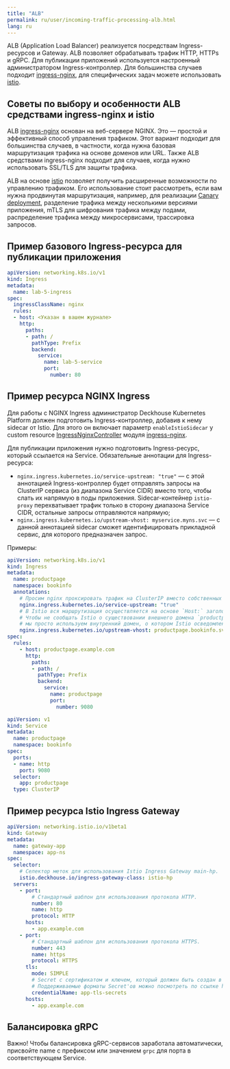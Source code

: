 ```yaml
---
title: "ALB"
permalink: ru/user/incoming-traffic-processing-alb.html
lang: ru
---
```


ALB (Application Load Balancer) реализуется посредствам Ingress-ресурсов и Gateway.
ALB позволяет обрабатывать трафик HTTP, HTTPs и gRPC.
Для публикации приложений используется настроенный администратором Ingress-контроллер.
Для большинства случаев подходит [ingress-nginx](#), для специфических задач можете использовать [istio](#).

## Советы по выбору и особенности ALB средствами ingress-nginx и istio

ALB [ingress-nginx](#) основан на веб-сервере NGINX. Это — простой и эффективный способ управления трафиком.
Этот вариант подходит для большинства случаев, в частности, когда нужна базовая маршрутизация трафика на основе доменов или URL.
Также ALB средствами ingress-nginx подходит для случаев, когда нужно использовать SSL/TLS для защиты трафика.

ALB на основе [istio](#) позволяет получить расширенные возможности по управлению трафиком. Его использование стоит рассмотреть, если вам нужна продвинутая маршрутизация, например, для реализации [Canary deployment](../user/canary-deployment.html), разделение трафика между несколькими версиями приложения, mTLS для шифрования трафика между подами, распределение трафика между микросервисами, трассировка запросов.

## Пример базового Ingress-ресурса для публикации приложения

```yaml
apiVersion: networking.k8s.io/v1
kind: Ingress
metadata:
  name: lab-5-ingress
spec:
  ingressClassName: nginx
  rules:
  - host: <Указан в вашем журнале>
    http:
      paths:
      - path: /
        pathType: Prefix
        backend:
          service:
            name: lab-5-service
            port:
              number: 80
```

## Пример ресурса NGINX Ingress

Для работы с NGINX Ingress администратор Deckhouse Kubernetes Platform должен подготовить Ingress-контроллер, добавив к нему sidecar от Istio. Для этого он включает параметр `enableIstioSidecar` у custom resource   [IngressNginxController](#) модуля [ingress-nginx](#).

Для публикации приложения нужно подготовить Ingress-ресурс, который ссылается на Service. Обязательные аннотации для Ingress-ресурса:
  
* `nginx.ingress.kubernetes.io/service-upstream: "true"` — с этой аннотацией Ingress-контроллер будет отправлять запросы на ClusterIP сервиса (из диапазона Service CIDR) вместо того, чтобы слать их напрямую в поды приложения. Sidecar-контейнер `istio-proxy` перехватывает трафик только в сторону диапазона Service CIDR, остальные запросы отправляются напрямую;
* `nginx.ingress.kubernetes.io/upstream-vhost: myservice.myns.svc` — с данной аннотацией sidecar сможет идентифицировать прикладной сервис, для которого предназначен запрос.

Примеры:

```yaml
apiVersion: networking.k8s.io/v1
kind: Ingress
metadata:
  name: productpage
  namespace: bookinfo
  annotations:
    # Просим nginx проксировать трафик на ClusterIP вместо собственных IP подов.
    nginx.ingress.kubernetes.io/service-upstream: "true"
    # В Istio вся маршрутизация осуществляется на основе `Host:` заголовка запросов.
    # Чтобы не сообщать Istio о существовании внешнего домена `productpage.example.com`,
    # мы просто используем внутренний домен, о котором Istio осведомлен.
    nginx.ingress.kubernetes.io/upstream-vhost: productpage.bookinfo.svc
spec:
  rules:
    - host: productpage.example.com
      http:
        paths:
        - path: /
          pathType: Prefix
          backend:
            service:
              name: productpage
              port:
                number: 9080
```

```yaml
apiVersion: v1
kind: Service
metadata:
  name: productpage
  namespace: bookinfo
spec:
  ports:
  - name: http
    port: 9080
  selector:
    app: productpage
  type: ClusterIP
```

## Пример ресурса Istio Ingress Gateway

```yaml
apiVersion: networking.istio.io/v1beta1
kind: Gateway
metadata:
  name: gateway-app
  namespace: app-ns
spec:
  selector:
    # Селектор меток для использования Istio Ingress Gateway main-hp.
    istio.deckhouse.io/ingress-gateway-class: istio-hp
  servers:
    - port:
        # Стандартный шаблон для использования протокола HTTP.
        number: 80
        name: http
        protocol: HTTP
      hosts:
        - app.example.com
    - port:
        # Стандартный шаблон для использования протокола HTTPS.
        number: 443
        name: https
        protocol: HTTPS
      tls:
        mode: SIMPLE
        # Secret с сертификатом и ключем, который должен быть создан в d8-ingress-istio namespace.
        # Поддерживаемые форматы Secret'ов можно посмотреть по ссылке https://istio.io/latest/docs/tasks/traffic-management/ingress/secure-ingress/#key-formats.
        credentialName: app-tls-secrets
      hosts:
        - app.example.com
```

## Балансировка gRPC

Важно! Чтобы балансировка gRPC-сервисов заработала автоматически, присвойте name с префиксом или значением `grpc` для порта в соответствующем Service.
